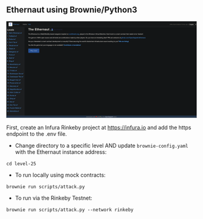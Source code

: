 ## Ethernaut using Brownie/Python3

![Ethernaut](ethernaut.png)

First, create an Infura Rinkeby project at https://infura.io and add the https endpoint to the .env file.

* Change directory to a specific level AND update `brownie-config.yaml` with the Ethernaut instance address:

```
cd level-25
```

* To run locally using mock contracts:

```
brownie run scripts/attack.py
```

* To run via the Rinkeby Testnet:

```
brownie run scripts/attack.py --network rinkeby
```



